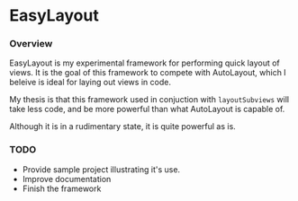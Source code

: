 # EasyLayout

### Overview

EasyLayout is my experimental framework for performing quick layout of views.  It is the goal of this framework to compete with AutoLayout, which I beleive is ideal for laying out views in code.

My thesis is that this framework used in conjuction with `layoutSubviews` will take less code, and be more powerful than what AutoLayout is capable of.

Although it is in a rudimentary state, it is quite powerful as is.

### TODO

* Provide sample project illustrating it's use.
* Improve documentation
* Finish the framework


